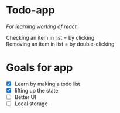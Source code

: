 # Todo-app
*For learning working of react*

Checking an item in list = by clicking   
Removing an item in list = by double-clicking


# Goals for app 

 - [x] Learn by making a todo list
 - [x] lifting up the state
 - [ ] Better UI
 - [ ] Local storage
